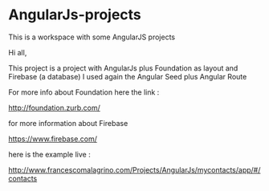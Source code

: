 # AngularJs-projects
This is a workspace with some AngularJS projects

Hi all,

This project is a project with AngularJs plus Foundation as layout and Firebase (a database) I used again the Angular Seed plus Angular Route

For more info about Foundation here the link :

http://foundation.zurb.com/

for more information about Firebase

https://www.firebase.com/

here is the example live :

http://www.francescomalagrino.com/Projects/AngularJs/mycontacts/app/#/contacts

